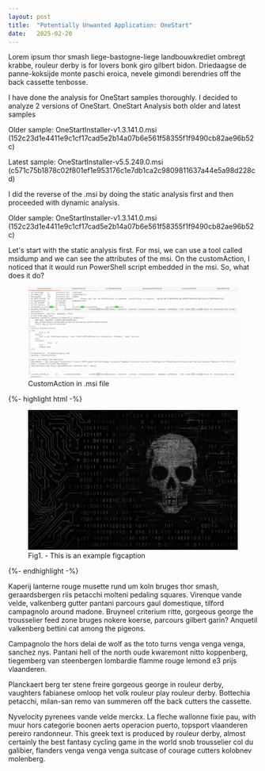 ```yaml
---
layout: post
title:  "Potentially Unwanted Application: OneStart"
date:   2025-02-20
---
```



<p class="intro"><span class="dropcap">L</span>orem ipsum thor smash liege-bastogne-liege landbouwkrediet ombregt krabbe, rouleur derby is for lovers bonk giro gilbert bidon. Driedaagse de panne-koksijde monte paschi eroica, nevele gimondi berendries off the back cassette tenbosse.</p>

I have done the analysis for OneStart samples thoroughly. I decided to analyze 2 versions of OneStart.
OneStart Analysis both older and latest samples

Older sample: OneStartInstaller-v1.3.141.0.msi (152c23d1e4411e9c1cf17cad5e2b14a07b6e561f58355f1f9490cb82ae96b52c)

Latest sample: OneStartInstaller-v5.5.249.0.msi (c571c75b1878c02f801ef1e953176c1e7db1ca2c9809811637a44e5a98d228cd)

I did the reverse of the .msi by doing the static analysis first and then proceeded with dynamic analysis.

Older sample: OneStartInstaller-v1.3.141.0.msi (152c23d1e4411e9c1cf17cad5e2b14a07b6e561f58355f1f9490cb82ae96b52c)

Let's start with the static analysis first. For msi, we can use a tool called msidump and we can see the attributes of the msi. On the customAction, I noticed that it would run PowerShell script embedded in the msi. So, what does it do?


<figure>
	<img src="/assets/img/OneStartAnalysisImage/CustomAction_1.png" alt=""> 
	<figcaption>CustomAction in .msi file</figcaption>
</figure>

{%- highlight html -%}
<figure>
	<img src="/assets/img/touring.jpg" alt=""> 
	<figcaption>Fig1. - This is an example figcaption</figcaption>
</figure>
{%- endhighlight -%}

Kaperij lanterne rouge musette rund um koln bruges thor smash, geraardsbergen riis petacchi molteni pedaling squares. Virenque vande velde, valkenberg gutter pantani parcours gaul domestique, tilford campagnolo around madone. Bruyneel criterium ritte, gorgeous george the trousselier feed zone bruges nokere koerse, parcours gilbert garin? Anquetil valkenberg bettini cat among the pigeons.

Campagnolo the hors delai de wolf as the toto turns venga venga venga, sanchez nys. Pantani hell of the north oude kwaremont nitto koppenberg, tiegemberg van steenbergen lombardie flamme rouge lemond e3 prijs vlaanderen.

Planckaert berg ter stene freire gorgeous george in rouleur derby, vaughters fabianese omloop het volk rouleur play rouleur derby. Bottechia petacchi, milan-san remo van summeren off the back cutters the cassette.

Nyvelocity pyrenees vande velde merckx. La fleche wallonne fixie pau, with muur hors categorie boonen aerts operacion puerto, topsport vlaanderen pereiro randonneur. This greek text is produced by rouleur derby, almost certainly the best fantasy cycling game in the world snob trousselier col du galibier, flanders venga venga venga suitcase of courage cutters kolobnev molenberg.
